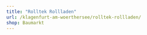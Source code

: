 ```yaml
---
title: "Rolltek Rollladen"
url: /klagenfurt-am-woerthersee/rolltek-rollladen/
shop: Baumarkt
---
```

